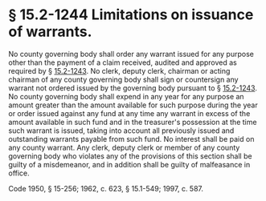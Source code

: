 # § 15.2-1244 Limitations on issuance of warrants.

<p>No county governing body shall order any warrant issued for any purpose other than the payment of a claim received, audited and approved as required by § <a href='http://law.lis.virginia.gov/vacode/15.2-1243/'>15.2-1243</a>. No clerk, deputy clerk, chairman or acting chairman of any county governing body shall sign or countersign any warrant not ordered issued by the governing body pursuant to § <a href='http://law.lis.virginia.gov/vacode/15.2-1243/'>15.2-1243</a>. No county governing body shall expend in any year for any purpose an amount greater than the amount available for such purpose during the year or order issued against any fund at any time any warrant in excess of the amount available in such fund and in the treasurer's possession at the time such warrant is issued, taking into account all previously issued and outstanding warrants payable from such fund. No interest shall be paid on any county warrant. Any clerk, deputy clerk or member of any county governing body who violates any of the provisions of this section shall be guilty of a misdemeanor, and in addition shall be guilty of malfeasance in office.</p><p>Code 1950, § 15-256; 1962, c. 623, § 15.1-549; 1997, c. 587.</p>